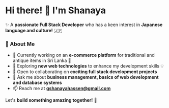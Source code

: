 # Hi there! 👋 I'm Shanaya  

✨ A **passionate Full Stack Developer** who has a keen interest in **Japanese language and culture!** 🇯🇵  

### 🚀 About Me  
- 🔭 Currently working on an **e-commerce platform** for traditional and antique items in Sri Lanka 🏺  
- 🌱 Exploring **new web technologies** to enhance my development skills 💡  
- 👯 Open to collaborating on **exciting full stack development projects**  
- 💬 Ask me about **business management, basics of web development and database systems**  
- 📫 Reach me at **gshanayahassen@gmail.com**  

Let's **build something amazing together!** 🚀  

